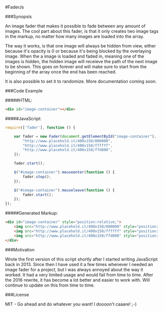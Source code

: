 #FaderJs

###Synopsis

An image fader that makes it possible to fade between any amount of images. The cool part about this fader, is that it only creates two image tags in the markup, no matter how many images are loaded into the array.

The way it works, is that one image will always be hidden from view, either because it's opacity is 0 or because it's being blocked by the overlaying image. When the a image is loaded and faded in, meaning one of the images is hidden, the hidden image will receieve the path of the next image to be shown. This goes on forever and will make sure to start from the beginning of the array once the end has been reached.

It is also possible to set it to randomize. More documentation coming soon.

###Code Example

#####HTML:
```html
<div id="image-container"></div>
```

#####JavaScript:
```javascript
require(['fader'], function () {

    var fader = new Fader(document.getElementById("image-container"), [
        "http://www.placehold.it/400x150/000000",
        "http://www.placehold.it/400x150/ffffff",
        "http://www.placehold.it/400x150/ffd800",
    ]);

    fader.start();

    $("#image-container").mouseenter(function () {
        fader.stop();
    });

    $("#image-container").mouseleave(function () {
        fader.start();
    });
});
```

#####Generated Markup:
```html
<div id="image-container" style="position:relative;">
    <img src="http://www.placehold.it/400x150/000000" style="position: absolute;">
    <img src="http://www.placehold.it/400x150/ffffff" style="position: absolute;">
    <img src="http://www.placehold.it/400x150/ffd800" style="position: absolute; opacity: 1;">
</div>
```

###Motivation

Wrote the first version of this script shortly after I started writing JavaScript back in 2013. Since then I have used it a few times whenever I needed an image fader for a project, but I was always annoyed about the way it worked. It had a very limited usage and would fail from time to time. After the 2016 rewrite, it has become a lot better and easier to work with. Will continue to update on this from time to time.

###License

MIT - Go ahead and do whatever you want! I doooon't caaare! ;-)
